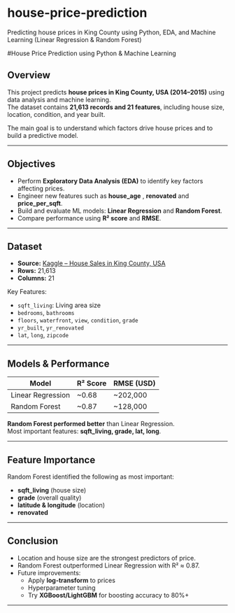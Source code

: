 # house-price-prediction
Predicting house prices in King County using Python, EDA, and Machine Learning (Linear Regression &amp; Random Forest)

#House Price Prediction using Python & Machine Learning

## Overview  
This project predicts **house prices in King County, USA (2014–2015)** using data analysis and machine learning.  
The dataset contains **21,613 records and 21 features**, including house size, location, condition, and year built.

The main goal is to understand which factors drive house prices and to build a predictive model.

---

## Objectives  
- Perform **Exploratory Data Analysis (EDA)** to identify key factors affecting prices.  
- Engineer new features such as **house_age** , **renovated** and **price_per_sqft**.  
- Build and evaluate ML models: **Linear Regression** and **Random Forest**.  
- Compare performance using **R² score** and **RMSE**.  

---

## Dataset  
- **Source:** [Kaggle – House Sales in King County, USA](https://www.kaggle.com/datasets/harlfoxem/housesalesprediction)  
- **Rows:** 21,613  
- **Columns:** 21  

Key Features:  
- `sqft_living`: Living area size  
- `bedrooms`, `bathrooms`  
- `floors`, `waterfront`, `view`, `condition`, `grade`  
- `yr_built`, `yr_renovated`  
- `lat`, `long`, `zipcode`  

---

## Models & Performance  

| Model              | R² Score | RMSE (USD) |
|--------------------|----------|------------|
| Linear Regression  | ~0.68    | ~202,000   |
| Random Forest      | ~0.87    | ~128,000   |

**Random Forest performed better** than Linear Regression.  
Most important features: **sqft_living, grade, lat, long**.  

---

## Feature Importance  
Random Forest identified the following as most important:  
- **sqft_living** (house size)  
- **grade** (overall quality)  
- **latitude & longitude** (location)  
- **renovated**  

---

## Conclusion  
- Location and house size are the strongest predictors of price.  
- Random Forest outperformed Linear Regression with R² ≈ 0.87.  
- Future improvements:  
  - Apply **log-transform** to prices  
  - Hyperparameter tuning  
  - Try **XGBoost/LightGBM** for boosting accuracy to 80%+  

---

